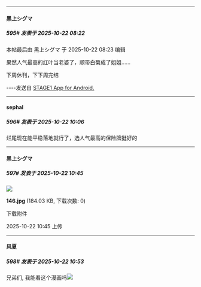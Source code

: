﻿
*****

####  黑上シグマ  
##### 595#       发表于 2025-10-22 08:22

 本帖最后由 黑上シグマ 于 2025-10-22 08:23 编辑 

果然人气最高的红叶当老婆了，顺带白菊成了姐姐……

下周休刊，下下周完结

----发送自 [STAGE1 App for Android.](http://stage1.5j4m.com/?1.47)


*****

####  sephal  
##### 596#       发表于 2025-10-22 10:06

烂尾现在能平稳落地就行了，选人气最高的保险牌挺好的


*****

####  黑上シグマ  
##### 597#       发表于 2025-10-22 10:45

<img src="https://img.stage1st.com/forum/202510/22/104533p9o9w69h9ghh9zoh.jpg" referrerpolicy="no-referrer">

<strong>146.jpg</strong> (184.03 KB, 下载次数: 0)

下载附件

2025-10-22 10:45 上传


*****

####  风夏  
##### 598#       发表于 2025-10-22 10:53

兄弟们, 我能看这个漫画吗<img src="https://static.stage1st.com/image/smiley/face2017/067.png" referrerpolicy="no-referrer">

